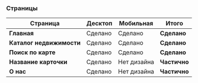 ### Страницы

| Страница | Десктоп | Мобильная | Итого |
| ------ | ------ | ------ | ------ |
| **Главная** | Сделано | Сделано | **Сделано** |
| **Каталог недвижимости** | Сделано | Сделано | **Сделано** |
| **Поиск по карте** | Сделано | Сделано | **Сделано** |
| **Название карточки** | Сделано | Нет дизайна | **Частично** |
| **О нас** | Сделано | Нет дизайна | **Частично** |
